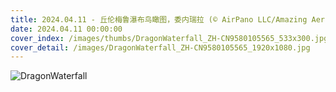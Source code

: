 ```yaml
---
title: 2024.04.11 - 丘伦梅鲁瀑布鸟瞰图，委内瑞拉 (© AirPano LLC/Amazing Aerial Agency)
date: 2024.04.11 00:00:00
cover_index: /images/thumbs/DragonWaterfall_ZH-CN9580105565_533x300.jpg
cover_detail: /images/DragonWaterfall_ZH-CN9580105565_1920x1080.jpg
---
```


![DragonWaterfall](/images/DragonWaterfall_ZH-CN9580105565_1920x1080.jpg)
